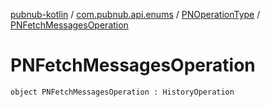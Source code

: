 [pubnub-kotlin](../../index.md) / [com.pubnub.api.enums](../index.md) / [PNOperationType](index.md) / [PNFetchMessagesOperation](./-p-n-fetch-messages-operation.md)

# PNFetchMessagesOperation

`object PNFetchMessagesOperation : HistoryOperation`